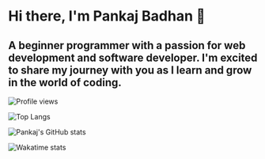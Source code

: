 # Hi there, I'm Pankaj Badhan 👋
## A beginner programmer with a passion for web development and software developer. I'm excited to share my journey with you as I learn and grow in the world of coding.

![Profile views](https://komarev.com/ghpvc/?username=kingbadhan&color=blue)

![Top Langs](https://github-readme-stats.vercel.app/api/top-langs/?username=kingbadhan&layout=compact)

![Pankaj's GitHub stats](https://github-readme-stats.vercel.app/api?username=kingbadhan&show_icons=true&theme=radical)

![Wakatime stats](https://github-readme-stats.vercel.app/api/wakatime?username=king_badhan)